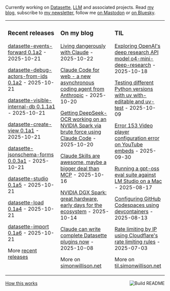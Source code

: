 Currently working on [Datasette](https://datasette.io/), [LLM](https://llm.datasette.io/) and associated projects. Read [my blog](https://simonwillison.net/), subscribe to [my newsletter](https://simonw.substack.com/), follow me <a href="https://fedi.simonwillison.net/@simon">on Mastodon</a> or [on Bluesky](https://bsky.app/profile/simonwillison.net).

<table><tr><td valign="top" width="33%">

### Recent releases
<!-- recent_releases starts -->
[datasette-events-forward 0.1a2](https://github.com/datasette/datasette-events-forward/releases/tag/0.1a2) - 2025-10-21

[datasette-debug-actors-from-ids 0.1a2](https://github.com/datasette/datasette-debug-actors-from-ids/releases/tag/0.1a2) - 2025-10-21

[datasette-visible-internal-db 0.1.1a1](https://github.com/datasette/datasette-visible-internal-db/releases/tag/0.1.1a1) - 2025-10-21

[datasette-create-view 0.1a1](https://github.com/datasette/datasette-create-view/releases/tag/0.1a1) - 2025-10-21

[datasette-jsonschema-forms 0.0.3a1](https://github.com/datasette/datasette-jsonschema-forms/releases/tag/0.0.3a1) - 2025-10-21

[datasette-studio 0.1a5](https://github.com/datasette/datasette-studio/releases/tag/0.1a5) - 2025-10-21

[datasette-load 0.1a4](https://github.com/datasette/datasette-load/releases/tag/0.1a4) - 2025-10-21

[datasette-import 0.1a6](https://github.com/datasette/datasette-import/releases/tag/0.1a6) - 2025-10-21
<!-- recent_releases ends -->
More [recent releases](https://github.com/simonw/simonw/blob/main/releases.md)
</td><td valign="top" width="34%">

### On my blog
<!-- blog starts -->
[Living dangerously with Claude](https://simonwillison.net/2025/Oct/22/living-dangerously-with-claude/) - 2025-10-22

[Claude Code for web - a new asynchronous coding agent from Anthropic](https://simonwillison.net/2025/Oct/20/claude-code-for-web/) - 2025-10-20

[Getting DeepSeek-OCR working on an NVIDIA Spark via brute force using Claude Code](https://simonwillison.net/2025/Oct/20/deepseek-ocr-claude-code/) - 2025-10-20

[Claude Skills are awesome, maybe a bigger deal than MCP](https://simonwillison.net/2025/Oct/16/claude-skills/) - 2025-10-16

[NVIDIA DGX Spark: great hardware, early days for the ecosystem](https://simonwillison.net/2025/Oct/14/nvidia-dgx-spark/) - 2025-10-14

[Claude can write complete Datasette plugins now](https://simonwillison.net/2025/Oct/8/claude-datasette-plugins/) - 2025-10-08
<!-- blog ends -->
More on [simonwillison.net](https://simonwillison.net/)
</td><td valign="top" width="33%">

### TIL
<!-- tils starts -->
[Exploring OpenAI's deep research API model o4-mini-deep-research](https://til.simonwillison.net/llms/o4-mini-deep-research) - 2025-10-18

[Testing different Python versions with uv with-editable and uv-test](https://til.simonwillison.net/python/uv-tests) - 2025-10-09

[Error 153 Video player configuration error on YouTube embeds](https://til.simonwillison.net/youtube/fixing-153-embed) - 2025-09-30

[Running a gpt-oss eval suite against LM Studio on a Mac](https://til.simonwillison.net/llms/gpt-oss-evals) - 2025-08-17

[Configuring GitHub Codespaces using devcontainers](https://til.simonwillison.net/github/codespaces-devcontainers) - 2025-08-13

[Rate limiting by IP using Cloudflare's rate limiting rules](https://til.simonwillison.net/cloudflare/rate-limiting) - 2025-07-03
<!-- tils ends -->
More on [til.simonwillison.net](https://til.simonwillison.net/)
</td></tr></table>

<a href="https://github.com/simonw/simonw/actions"><img src="https://github.com/simonw/simonw/workflows/Build%20README/badge.svg" align="right" alt="Build README"></a> <a href="https://simonwillison.net/2020/Jul/10/self-updating-profile-readme/">How this works</a>

